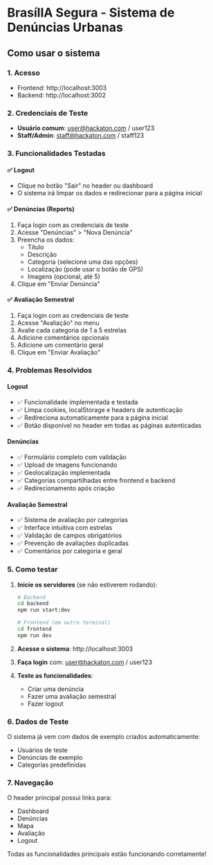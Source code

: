 # BrasílIA Segura - Sistema de Denúncias Urbanas

## Como usar o sistema

### 1. Acesso

- Frontend: http://localhost:3003
- Backend: http://localhost:3002

### 2. Credenciais de Teste

- **Usuário comum**: user@hackaton.com / user123
- **Staff/Admin**: staff@hackaton.com / staff123

### 3. Funcionalidades Testadas

#### ✅ Logout

- Clique no botão "Sair" no header ou dashboard
- O sistema irá limpar os dados e redirecionar para a página inicial

#### ✅ Denúncias (Reports)

1. Faça login com as credenciais de teste
2. Acesse "Denúncias" > "Nova Denúncia"
3. Preencha os dados:
   - Título
   - Descrição
   - Categoria (selecione uma das opções)
   - Localização (pode usar o botão de GPS)
   - Imagens (opcional, até 5)
4. Clique em "Enviar Denúncia"

#### ✅ Avaliação Semestral

1. Faça login com as credenciais de teste
2. Acesse "Avaliação" no menu
3. Avalie cada categoria de 1 a 5 estrelas
4. Adicione comentários opcionais
5. Adicione um comentário geral
6. Clique em "Enviar Avaliação"

### 4. Problemas Resolvidos

#### Logout

- ✅ Funcionalidade implementada e testada
- ✅ Limpa cookies, localStorage e headers de autenticação
- ✅ Redireciona automaticamente para a página inicial
- ✅ Botão disponível no header em todas as páginas autenticadas

#### Denúncias

- ✅ Formulário completo com validação
- ✅ Upload de imagens funcionando
- ✅ Geolocalização implementada
- ✅ Categorias compartilhadas entre frontend e backend
- ✅ Redirecionamento após criação

#### Avaliação Semestral

- ✅ Sistema de avaliação por categorias
- ✅ Interface intuitiva com estrelas
- ✅ Validação de campos obrigatórios
- ✅ Prevenção de avaliações duplicadas
- ✅ Comentários por categoria e geral

### 5. Como testar

1. **Inicie os servidores** (se não estiverem rodando):

   ```bash
   # Backend
   cd backend
   npm run start:dev

   # Frontend (em outro terminal)
   cd frontend
   npm run dev
   ```

2. **Acesse o sistema**: http://localhost:3003

3. **Faça login** com: user@hackaton.com / user123

4. **Teste as funcionalidades**:
   - Criar uma denúncia
   - Fazer uma avaliação semestral
   - Fazer logout

### 6. Dados de Teste

O sistema já vem com dados de exemplo criados automaticamente:

- Usuários de teste
- Denúncias de exemplo
- Categorias predefinidas

### 7. Navegação

O header principal possui links para:

- Dashboard
- Denúncias
- Mapa
- Avaliação
- Logout

Todas as funcionalidades principais estão funcionando corretamente!
